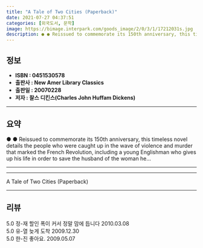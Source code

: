 ```yaml
---
title: "A Tale of Two Cities (Paperback)"
date: 2021-07-27 04:37:51
categories: [외국도서, 문학]
image: https://bimage.interpark.com/goods_image/2/0/3/1/17212031s.jpg
description: ● ● Reissued to commemorate its 150th anniversary, this timeless novel details the people who were caught up in the wave of violence and murder that marked th
---
```


## **정보**

- **ISBN : 0451530578**
- **출판사 : New Amer Library Classics**
- **출판일 : 20070228**
- **저자 : 찰스 디킨스(Charles John Huffam Dickens)**

------



## **요약**

●  ●  Reissued to commemorate its 150th anniversary, this timeless novel details the people who were caught up in the wave of violence and murder that marked the French Revolution, including a young Englishman who gives up his life in order to save the husband of the woman he... 

------



------


A Tale of Two Cities (Paperback) 

------


## **리뷰** 

5.0 정-재 할인 폭이 커서 정말 맘에 듭니다 2010.03.08 <br/>5.0 유-열 늦게 도착 2009.12.30 <br/>5.0 한-진 좋아요. 2009.05.07 <br/>